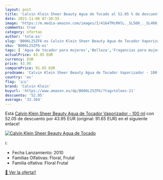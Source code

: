 ```yaml
---
layout: post
title: 'Calvin Klein Sheer Beauty Agua de Tocado al 52.05 % de descuento'
date: 2021-11-06 07:20:55
image: 'https://m.media-amazon.com/images/I/4164TMcRHlL._SL500_._SL400_.jpg'
comments: true
category: ofertas
author: 'tole.es'
slug: 'B006L25ZF6-es Calvin Klein Sheer Beauty Agua de Tocador Vaporizador -...'
sku: 'B006L25ZF6-es'
tags: [ 'Agua de tocador para mujeres','Belleza','Fragancias para mujeres','Perfumes y fragancias','agua','calvin klein','de','tocador', ]
actualPrice: 43.95 EUR
currency: EUR
price: 43.95
comparePrice: 91.65 EUR
prodname: 'Calvin Klein Sheer Beauty Agua de Tocador Vaporizador - 100 ml'
country: 'es'
flag: '🇪🇸'
brand: 'Calvin Klein'
buyurl: 'https://www.amazon.es/dp/B006L25ZF6/?tag=tolees-21'
descuento: '52.05'
average: '33.364'
---
```


Está [Calvin Klein Sheer Beauty Agua de Tocador Vaporizador - 100 ml](https://www.amazon.es/dp/B006L25ZF6/?tag=tolees-21) con 52.05 de descuento por 43.95 EUR (original: 91.65 EUR) en el siguiente enlace!

[![Calvin Klein Sheer Beauty Agua de Tocado](https://m.media-amazon.com/images/I/4164TMcRHlL._SL500_._SL400_.jpg)](https://www.amazon.es/dp/B006L25ZF6/?tag=tolees-21)

ℹ️:

- Fecha Lanzamiento: 2010
- Familias Olfativas: Floral, Frutal
- Familia olfativa: Floral Frutal

[🛒 Ver la oferta!!](https://www.amazon.es/dp/B006L25ZF6/?tag=tolees-21)
